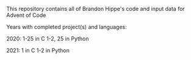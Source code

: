 This repository contains all of Brandon Hippe's code and input data for Advent of Code

Years with completed project(s) and languages:

2020: 1-25 in C
      1-2, 25 in Python
      
2021: 1 in C
      1-2 in Python
